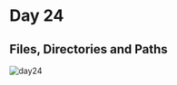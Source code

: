 # Day 24  
## Files, Directories and Paths
![day24](https://github.com/diorithaliti/Python/assets/74361197/a7a2f5c5-70f6-497f-a3f3-f502cdc5aa67)
